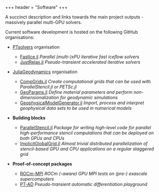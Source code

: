 +++
header = "Software"
+++

A succinct description and links towards the main project outputs - massively parallel multi-GPU solvers.

Current software development is hosted on the following GitHub organisations:

- [PTsolvers](https://github.com/PTsolvers) organisation
  - [FastIce.jl](https://github.com/PTsolvers/FastIce.jl) _Parallel (multi-)xPU iterative fast iceflow solvers_
  - [JustRelax.jl](https://github.com/PTsolvers/JustRelax.jl) _Pseudo-transient accelerated iterative solvers_

- [JuliaGeodynamics](https://github.com/JuliaGeodynamics) organisation
  - [CompGrids.jl](https://github.com/JuliaGeodynamics/CompGrids.jl) _Create computational grids that can be used with ParallelStencil.jl or PETSc.jl_
  - [GeoParams.jl](https://github.com/JuliaGeodynamics/GeoParams.jl) _Define material parameters and perform non-dimensionalization for geodynamic simulations_
  - [GeophysicalModelGenerator.jl](https://github.com/JuliaGeodynamics/GeophysicalModelGenerator.jl) _Import, process and interpret geophysical data sets to be used in numerical models_

- **Building blocks**
  - [ParallelStencil.jl](https://github.com/omlins/ParallelStencil.jl) _Package for writing high-level code for parallel high-performance stencil computations that can be deployed on both GPUs and CPUs_
  - [ImplicitGlobalGrid.jl](https://github.com/eth-cscs/ImplicitGlobalGrid.jl) _Almost trivial distributed parallelization of stencil-based GPU and CPU applications on a regular staggered grid_

- **Proof-of-concept packages**
  - [ROCm-MPI](https://github.com/luraess/ROCm-MPI) _ROCm (-aware) GPU MPI tests on (pre-) exascale supercomputers_
  - [PT-AD](https://github.com/PTsolvers/PT-AD) _Pseudo-transient automatic differentiation playground_
